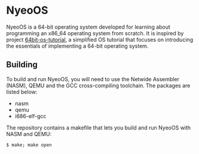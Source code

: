 # NyeoOS
NyeoOS is a 64-bit operating system developed for learning about programming an x86_64 operating system from scratch. It is inspired by project 
[64bit-os-tutorial](https://github.com/limpingstone/64bit-os-tutorial), a simplified OS tutorial that focuses on introducing the essentials of implementing a 64-bit operating system. 

## Building
To build and run NyeoOS, you will need to use the Netwide Assembler (NASM), QEMU and the GCC cross-compiling toolchain. The packages are listed below: 
- nasm 
- qemu
- i686-elf-gcc

The repository contains a makefile that lets you build and run NyeoOS with NASM and QEMU: 
```
$ make; make open
```


